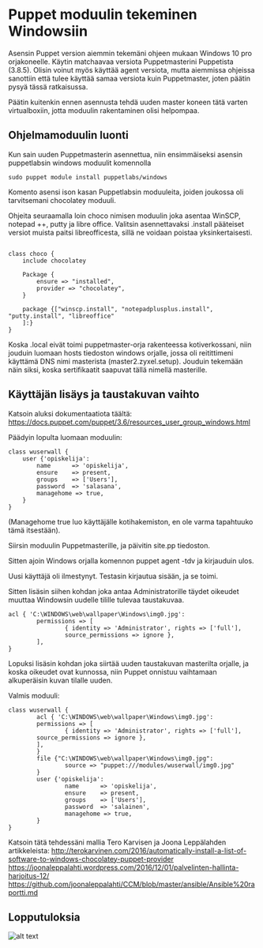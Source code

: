 # Puppet moduulin tekeminen Windowsiin

Asensin Puppet version aiemmin tekemäni ohjeen mukaan Windows 10 pro orjakoneelle. Käytin matchaavaa versiota Puppetmasterini Puppetista (3.8.5). Olisin voinut myös käyttää agent versiota, mutta aiemmissa ohjeissa sanottiin että tulee käyttää samaa versiota kuin Puppetmaster, joten päätin pysyä tässä ratkaisussa.

Päätin kuitenkin ennen asennusta tehdä uuden master koneen tätä varten virtualboxiin, jotta moduulin rakentaminen olisi helpompaa. 

## Ohjelmamoduulin luonti

Kun sain uuden Puppetmasterin asennettua, niin ensimmäiseksi asensin puppetlabsin windows moduulit komennolla

`sudo puppet module install puppetlabs/windows`

Komento asensi ison kasan Puppetlabsin moduuleita, joiden joukossa oli tarvitsemani chocolatey moduuli.

Ohjeita seuraamalla loin choco nimisen moduulin joka asentaa WinSCP, notepad ++, putty ja libre office. Valitsin asennettavaksi .install pääteiset versiot muista paitsi libreofficesta, sillä ne voidaan poistaa yksinkertaisesti. 

```

class choco {
    include chocolatey

    Package {
        ensure => "installed",
        provider => "chocolatey",
    }

    package {["winscp.install", "notepadplusplus.install", "putty.install", "libreoffice"
    ]:}
}

```

Koska .local eivät toimi puppetmaster-orja rakenteessa kotiverkossani, niin jouduin luomaan hosts tiedoston windows orjalle, jossa oli reitittimeni käyttämä DNS nimi masterista (master2.zyxel.setup). Jouduin tekemään näin siksi, koska sertifikaatit saapuvat tällä nimellä masterille.

## Käyttäjän lisäys ja taustakuvan vaihto

Katsoin aluksi dokumentaatiota täältä: https://docs.puppet.com/puppet/3.6/resources_user_group_windows.html

Päädyin lopulta luomaan moduulin:

```
class wuserwall {
    user {'opiskelija':
        name      => 'opiskelija',
        ensure    => present,
        groups    => ['Users'],
        password  => 'salasana',
        managehome => true,
    }
}

```
(Managehome true luo käyttäjälle kotihakemiston, en ole varma tapahtuuko tämä itsestään).

Siirsin moduulin Puppetmasterille, ja päivitin site.pp tiedoston. 

Sitten ajoin Windows orjalla komennon puppet agent -tdv ja kirjauduin ulos.

Uusi käyttäjä oli ilmestynyt. Testasin kirjautua sisään, ja se toimi.

Sitten lisäsin siihen kohdan joka antaa Administratorille täydet oikeudet muuttaa Windowsin uudelle tilille tulevaa taustakuvaa.

```
acl { 'C:\WINDOWS\web\wallpaper\Windows\img0.jpg':
        permissions => [
                { identity => 'Administrator', rights => ['full'],
		        source_permissions => ignore },
        ],
}
```
Lopuksi lisäsin kohdan joka siirtää uuden taustakuvan masterilta orjalle, ja koska oikeudet ovat kunnossa, niin Puppet onnistuu vaihtamaan alkuperäisin kuvan tilalle uuden.

Valmis moduuli:
```
class wuserwall {
        acl { 'C:\WINDOWS\web\wallpaper\Windows\img0.jpg':
        permissions => [
                { identity => 'Administrator', rights => ['full'],
		source_permissions => ignore },
        ],
        }
        file {"C:\WINDOWS\web\wallpaper\Windows\img0.jpg":
                source => "puppet:///modules/wuserwall/img0.jpg"
        }
        user {'opiskelija':
                name      => 'opiskelija',
                ensure    => present,
                groups    => ['Users'],
                password  => 'salainen',
                managehome => true,
        }
}
```

Katsoin tätä tehdessäni mallia Tero Karvisen ja Joona Leppälahden artikkeleista: http://terokarvinen.com/2016/automatically-install-a-list-of-software-to-windows-chocolatey-puppet-provider
https://joonaleppalahti.wordpress.com/2016/12/01/palvelinten-hallinta-harjoitus-12/
https://github.com/joonaleppalahti/CCM/blob/master/ansible/Ansible%20raportti.md
        
## Lopputuloksia

![alt text](https://raw.githubusercontent.com/joonaleppalahti/CCM/master/puppet/kuvat/10.png "10")
